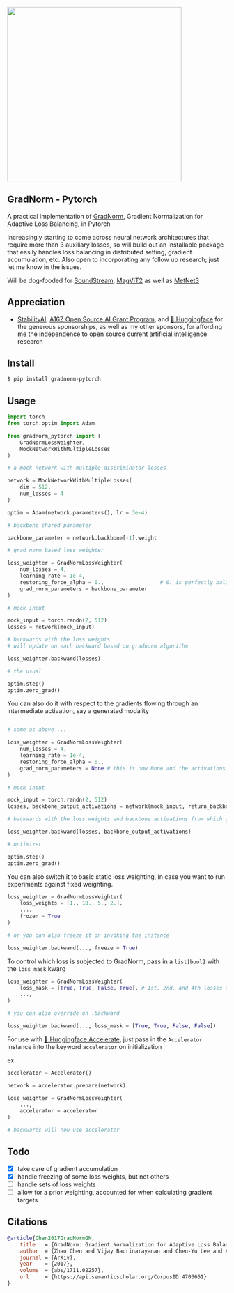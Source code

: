 <img src="./gradnorm.png" width="400px"></img>

## GradNorm - Pytorch

A practical implementation of <a href="https://arxiv.org/abs/1711.02257">GradNorm</a>, Gradient Normalization for Adaptive Loss Balancing, in Pytorch

Increasingly starting to come across neural network architectures that require more than 3 auxiliary losses, so will build out an installable package that easily handles loss balancing in distributed setting, gradient accumulation, etc. Also open to incorporating any follow up research; just let me know in the issues.

Will be dog-fooded for <a href="http://github.com/lucidrains/audiolm-pytorch">SoundStream</a>, <a href="https://github.com/lucidrains/magvit2-pytorch">MagViT2</a> as well as <a href="https://github.com/lucidrains/metnet-3">MetNet3</a>

## Appreciation

- <a href="https://stability.ai/">StabilityAI</a>, <a href="https://a16z.com/supporting-the-open-source-ai-community/">A16Z Open Source AI Grant Program</a>, and <a href="https://huggingface.co/">🤗 Huggingface</a> for the generous sponsorships, as well as my other sponsors, for affording me the independence to open source current artificial intelligence research

## Install

```bash
$ pip install gradnorm-pytorch
```

## Usage

```python
import torch
from torch.optim import Adam

from gradnorm_pytorch import (
    GradNormLossWeighter,
    MockNetworkWithMultipleLosses
)

# a mock network with multiple discriminator losses

network = MockNetworkWithMultipleLosses(
    dim = 512,
    num_losses = 4
)

optim = Adam(network.parameters(), lr = 3e-4)

# backbone shared parameter

backbone_parameter = network.backbone[-1].weight

# grad norm based loss weighter

loss_weighter = GradNormLossWeighter(
    num_losses = 4,
    learning_rate = 1e-4,
    restoring_force_alpha = 0.,                  # 0. is perfectly balanced losses, while anything greater than 1 would account for the relative training rates of each loss. in the paper, they go as high as 3.
    grad_norm_parameters = backbone_parameter
)

# mock input

mock_input = torch.randn(2, 512)
losses = network(mock_input)

# backwards with the loss weights
# will update on each backward based on gradnorm algorithm

loss_weighter.backward(losses)

# the usual

optim.step()
optim.zero_grad()
```

You can also do it with respect to the gradients flowing through an intermediate activation, say a generated modality

```python

# same as above ...

loss_weighter = GradNormLossWeighter(
    num_losses = 4,
    learning_rate = 1e-4,
    restoring_force_alpha = 0.,
    grad_norm_parameters = None # this is now None and the activations need to be returned on network forward and passed in on backwards
)

# mock input

mock_input = torch.randn(2, 512)
losses, backbone_output_activations = network(mock_input, return_backbone_outputs = True)

# backwards with the loss weights and backbone activations from which gradients backpropagate through from all losses

loss_weighter.backward(losses, backbone_output_activations)

# optimizer

optim.step()
optim.zero_grad()
```

You can also switch it to basic static loss weighting, in case you want to run experiments against fixed weighting.

```python
loss_weighter = GradNormLossWeighter(
    loss_weights = [1., 10., 5., 2.],
    ...,
    frozen = True
)

# or you can also freeze it on invoking the instance

loss_weighter.backward(..., freeze = True)
```

To control which loss is subjected to GradNorm, pass in a `list[bool]` with the `loss_mask` kwarg

```python
loss_weighter = GradNormLossWeighter(
    loss_mask = [True, True, False, True], # 1st, 2nd, and 4th losses are grad normed
    ...,
)

# you can also override on .backward

loss_weighter.backward(..., loss_mask = [True, True, False, False])
```

For use with <a href="https://huggingface.co/">🤗 Huggingface Accelerate</a>, just pass in the `Accelerator` instance into the keyword `accelerator` on initialization

ex.

```python
accelerator = Accelerator()

network = accelerator.prepare(network)

loss_weighter = GradNormLossWeighter(
    ...,
    accelerator = accelerator
)

# backwards will now use accelerator
```

## Todo

- [x] take care of gradient accumulation
- [x] handle freezing of some loss weights, but not others
- [ ] handle sets of loss weights
- [ ] allow for a prior weighting, accounted for when calculating gradient targets

## Citations

```bibtex
@article{Chen2017GradNormGN,
    title   = {GradNorm: Gradient Normalization for Adaptive Loss Balancing in Deep Multitask Networks},
    author  = {Zhao Chen and Vijay Badrinarayanan and Chen-Yu Lee and Andrew Rabinovich},
    journal = {ArXiv},
    year    = {2017},
    volume  = {abs/1711.02257},
    url     = {https://api.semanticscholar.org/CorpusID:4703661}
}
```
